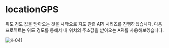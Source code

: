 # locationGPS

위도 경도 값을 받아오는 것을 시작으로 지도 관련 API 시리즈를 진행하겠습니다.
다음 프로젝트는 위도 경도를 통해서 내 위치의 주소값을 받아오는 API를 사용해보겠습니다.

![K-041](https://user-images.githubusercontent.com/90826931/165568361-f8a35a2e-609e-4cd6-b6d8-0d6a1ee17eee.png)
